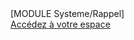 <div class="rappel" id="appelrappel">
	[MODULE Systeme/Rappel]
</div>
<div class="partenairesheader" >
	<a href="/Partenaires" title="Partenaires">Accédez à votre espace</a>
</div>